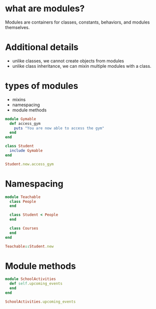 # what are modules?
Modules are containers for classes, constants, behaviors, and modules themselves.

# Additional details
* unlike classes, we cannot create objects from modules
* unlike class inheritance, we can mixin multiple modules with a class.

# types of modules
* mixins
* namespacing
* module methods

```ruby
module Gymable
  def access_gym
    puts "You are now able to access the gym"
  end
end

class Student
  include Gymable
end

Student.new.access_gym
```

# Namespacing

```ruby
module Teachable
  class People
  end

  class Student < People
  end

  class Courses
  end
end

Teachable::Student.new
```

# Module methods

```ruby
module SchoolActivities
  def self.upcoming_events
  end
end

SchoolActivities.upcoming_events
```